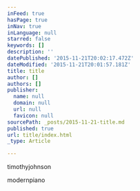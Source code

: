 ```yaml
---
inFeed: true
hasPage: true
inNav: true
inLanguage: null
starred: false
keywords: []
description: ''
datePublished: '2015-11-21T20:02:17.472Z'
dateModified: '2015-11-21T20:01:57.181Z'
title: title
author: []
authors: []
publisher:
  name: null
  domain: null
  url: null
  favicon: null
sourcePath: _posts/2015-11-21-title.md
published: true
url: title/index.html
_type: Article

---
```

timothyjohnson

modernpiano